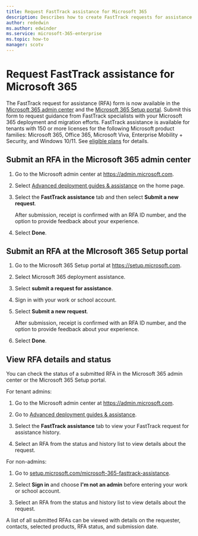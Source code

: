 ```yaml
---
title: Request FastTrack assistance for Microsoft 365
description: Describes how to create FastTrack requests for assistance in Microsoft 365 admin center.
author: rededwin
ms.author: edwinder
ms.service: microsoft-365-enterprise
ms.topic: how-to
manager: scotv
---
```

# Request FastTrack assistance for Microsoft 365

The FastTrack request for assistance (RFA) form is now available in the <a href="https://go.microsoft.com/fwlink/p/?linkid=2226341" target="_blank">Microsoft 365 admin center</a> and the <a href="https://setup.microsoft.com/" target="_blank">Microsoft 365 Setup portal</a>.  Submit this form to request guidance from FastTrack specialists with your Microsoft 365 deployment and migration efforts. FastTrack assistance is available for tenants with 150 or more licenses for the following Microsoft product families: Microsoft 365, Office 365, Microsoft Viva, Enterprise Mobility + Security, and Windows 10/11.  See <a href="/microsoft-365/fasttrack/eligibility" target="_blank">eligible plans</a> for details.

## Submit an RFA in the Microsoft 365 admin center

1. Go to the Microsoft admin center at <a href="https://admin.microsoft.com" target="_blank">https://admin.microsoft.com</a>.

1. Select <a href="https://go.microsoft.com/fwlink/?linkid=2226341" target="_blank">Advanced deployment guides & assistance</a> on the home page.

1. Select the **FastTrack assistance** tab and then select **Submit a new request**.

   After submission, receipt is confirmed with an RFA ID number, and the option to provide feedback about your experience.

1. Select **Done**.


## Submit an RFA at the MIcrosoft 365 Setup portal
   
1. Go to the Microsoft 365 Setup portal at <a href="https://setup.microsoft.com" target="_blank">https://setup.microsoft.com</a>.

1. Select Microsoft 365 deployment assistance.

1. Select **submit a request for assistance**.

1. Sign in with your work or school account.

1. Select **Submit a new request**.

   After submission, receipt is confirmed with an RFA ID number, and the option to provide feedback about your experience.

1. Select **Done**.


## View RFA details and status

You can check the status of a submitted RFA in the Microsoft 365 admin center or the Microsoft 365 Setup portal.

For tenant admins:

1. Go to the Microsoft admin center at <a href="https://admin.microsoft.com" target="_blank">https://admin.microsoft.com</a>.

1. Go to <a href="https://go.microsoft.com/fwlink/?linkid=2226341" target="_blank">Advanced deployment guides & assistance</a>.

1. Select the **FastTrack assistance** tab to view your FastTrack request for assistance history.

1. Select an RFA from the status and history list to view details about the request.

For non-admins:

1. Go to <a href="https://setup.microsoft.com/microsoft-365-fasttrack-assistance" target="_blank">setup.microsoft.com/microsoft-365-fasttrack-assistance</a>. <!--2024-02-22: The doc build says the target site doesn't exist, but this link works fine.-->

1. Select **Sign in** and choose **I'm not an admin** before entering your work or school account.

1. Select an RFA from the status and history list to view details about the request.

A list of all submitted RFAs can be viewed with details on the requester, contacts, selected products, RFA status, and submission date.  
